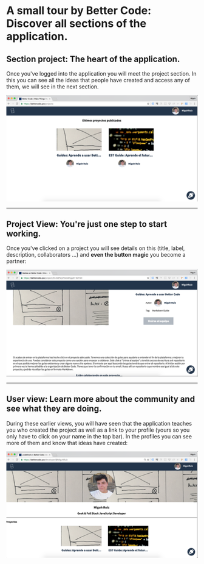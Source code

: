 # A small tour by Better Code: Discover all sections of the application.

## Section project: The heart of the application.

Once you've logged into the application you will meet the project section. In this you can see all the ideas that people have created and access any of them, we will see in the next section.

![](../../src/img/1.png)

---

## Project View: You're just one step to start working.

Once you've clicked on a project you will see details on this (title, label, description, collaborators ...) and **even the button magic** you become a partner:

![](../../src/img/2.png)

---

## User view: Learn more about the community and see what they are doing.

During these earlier views, you will have seen that the application teaches you who created the project as well as a link to your profile (yours so you only have to click on your name in the top bar). In the profiles you can see more of them and know that ideas have created:

![](../../src/img/3.png)

